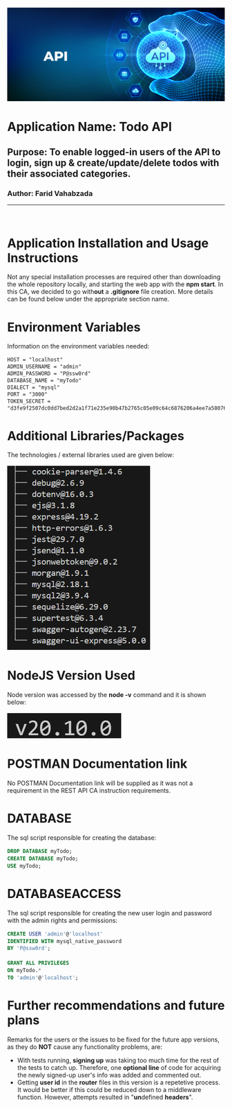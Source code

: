 ![Brand Logo](/public/images/api.jpg) 
 
# Application Name: **Todo API**
## Purpose: **To enable logged-in users of the API to login, sign up & create/update/delete todos with their associated categories.**
### Author: **Farid Vahabzada**

---

&nbsp;

# Application Installation and Usage Instructions
Not any special installation processes are required other than downloading the whole repository locally, and starting the web app with the **npm start**. In this CA, we decided to go with**out** a **.gitignore** file creation. More details can be found below under the appropriate section name.

# Environment Variables
Information on the environment variables needed:
```
HOST = "localhost"
ADMIN_USERNAME = "admin"
ADMIN_PASSWORD = "P@ssw0rd"
DATABASE_NAME = "myTodo"
DIALECT = "mysql"
PORT = "3000"
TOKEN_SECRET = "d3fe9f2507dc0dd7bed2d2a1f71e235e90b47b2765c05e09c64c6876206a4ee7a580760556c8d413696d8ab726f22a9654fe6ecf994414c8fa25c3a20ff015e9"
```

# Additional Libraries/Packages
The technologies / external libraries used are given below:\
\
![Packages](/public/images/packages.png)

# NodeJS Version Used
Node version was accessed by the **node -v** command and it is shown below:\
\
![Node Version](/public/images/node.png)

# POSTMAN Documentation link
No POSTMAN Documentation link will be supplied as it was not a requirement in the REST API CA instruction requirements.

# DATABASE
The sql script responsible for creating the database:
```sql
DROP DATABASE myTodo;
CREATE DATABASE myTodo;
USE myTodo;
```

# DATABASEACCESS
The sql script responsible for creating the new user login and password with the admin rights and permissions:
```sql
CREATE USER 'admin'@'localhost'
IDENTIFIED WITH mysql_native_password
BY 'P@ssw0rd';

GRANT ALL PRIVILEGES
ON myTodo.*
TO 'admin'@'localhost';
```

# Further recommendations and future plans

Remarks for the users or the issues to be fixed for the future app versions, as they do **NOT** cause any functionality problems, are: 
+ With tests running, **signing up** was taking too much time for the rest of the tests to catch up. Therefore, one **optional line** of code for acquiring the newly signed-up user's info was added and commented out.
+ Getting **user id** in the **router** files in this version is a repetetive process. It would be better if this could be reduced down to a middleware function. However, attempts resulted in "**un**defined **headers**".





